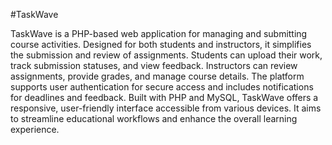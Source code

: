 #TaskWave

TaskWave is a PHP-based web application for managing and submitting course activities. Designed for both students and instructors, it simplifies the submission and review of assignments. Students can upload their work, track submission statuses, and view feedback. Instructors can review assignments, provide grades, and manage course details. The platform supports user authentication for secure access and includes notifications for deadlines and feedback. Built with PHP and MySQL, TaskWave offers a responsive, user-friendly interface accessible from various devices. It aims to streamline educational workflows and enhance the overall learning experience.

